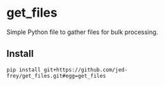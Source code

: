 # get_files
Simple Python file to gather files for bulk processing.

## Install

    pip install git+https://github.com/jed-frey/get_files.git#egg=get_files




